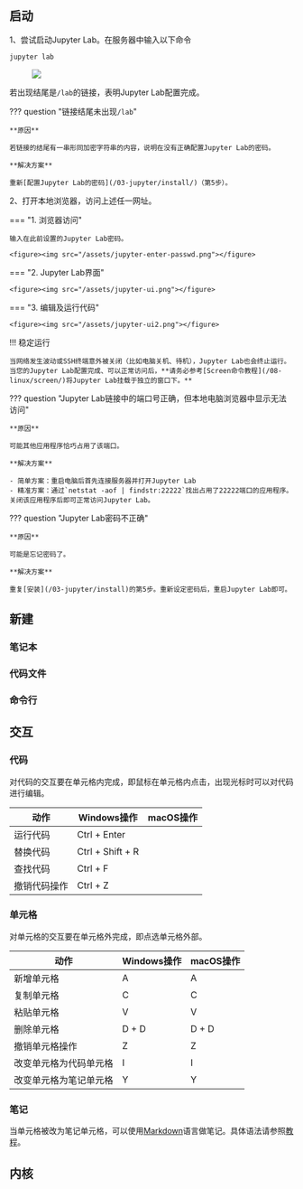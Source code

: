 ## 启动

1、尝试启动Jupyter Lab。在服务器中输入以下命令

```bash
jupyter lab
```

<figure><img src="/assets/jupyter-start.png"></figure>

若出现结尾是`/lab`的链接，表明Jupyter Lab配置完成。

??? question "链接结尾未出现`/lab`"
	
	**原因**
	
	若链接的结尾有一串形同加密字符串的内容，说明在没有正确配置Jupyter Lab的密码。
	
	**解决方案**
	
	重新[配置Jupyter Lab的密码](/03-jupyter/install/)（第5步）。

2、打开本地浏览器，访问上述任一网址。

=== "1. 浏览器访问"
	
	输入在此前设置的Jupyter Lab密码。
	
	<figure><img src="/assets/jupyter-enter-passwd.png"></figure>

=== "2. Jupyter Lab界面"

	<figure><img src="/assets/jupyter-ui.png"></figure>
=== "3. 编辑及运行代码"

	<figure><img src="/assets/jupyter-ui2.png"></figure>

!!! 稳定运行

	当网络发生波动或SSH终端意外被关闭（比如电脑关机、待机），Jupyter Lab也会终止运行。当您的Jupyter Lab配置完成、可以正常访问后，**请务必参考[Screen命令教程](/08-linux/screen/)将Jupyter Lab挂载于独立的窗口下。**

??? question "Jupyter Lab链接中的端口号正确，但本地电脑浏览器中显示无法访问"

	**原因**
	
	可能其他应用程序恰巧占用了该端口。
	
	**解决方案**
	
	- 简单方案：重启电脑后首先连接服务器并打开Jupyter Lab
	- 精准方案：通过`netstat -aof | findstr:22222`找出占用了22222端口的应用程序。关闭该应用程序后即可正常访问Jupyter Lab。

??? question "Jupyter Lab密码不正确"

	**原因**
	
	可能是忘记密码了。
	
	**解决方案**
	
	重复[安装](/03-jupyter/install)的第5步。重新设定密码后，重启Jupyter Lab即可。

## 新建

### 笔记本

### 代码文件

### 命令行

## 交互

### 代码

对代码的交互要在单元格内完成，即鼠标在单元格内点击，出现光标时可以对代码进行编辑。

|动作|Windows操作|macOS操作|
|-|-|-|
|运行代码|Ctrl + Enter||
|替换代码|Ctrl + Shift + R||
|查找代码|Ctrl + F||
|撤销代码操作|Ctrl + Z||

### 单元格
对单元格的交互要在单元格外完成，即点选单元格外部。

|动作|Windows操作|macOS操作|
|-|-|-|
|新增单元格|A|A|
|复制单元格|C|C|
|粘贴单元格|V|V|
|删除单元格|D + D|D + D|
|撤销单元格操作|Z|Z|
|改变单元格为代码单元格|I|I|
|改变单元格为笔记单元格|Y|Y|

### 笔记

当单元格被改为笔记单元格，可以使用[Markdown](https://en.wikipedia.org/wiki/Markdown)语言做笔记。具体语法请参照[教程](https://markdown.com.cn/)。

## 内核

### 